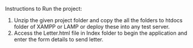 Instructions to Run the project:

1) Unzip the given project folder and copy the all the folders to htdocs folder of XAMPP or LAMP or deploy these into any test server.
2) Access the Letter.html file in Index folder to begin the application and enter the form details to send letter.
  